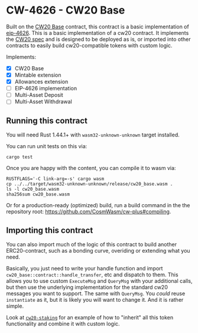 # CW-4626 - CW20 Base

Built on the [CW20 Base](https://github.com/CosmWasm/cw-plus/tree/main/contracts/cw20-base) contract, this contract 
is a basic implementation of [eip-4626](https://eips.ethereum.org/EIPS/eip-4626).
This is a basic implementation of a cw20 contract. It implements
the [CW20 spec](quasar-finance/quasar/contracts/cw-plus/packages/cw20/README.md) and is designed to
be deployed as is, or imported into other contracts to easily build
cw20-compatible tokens with custom logic.

Implements:
    
- [x] CW20 Base
- [x] Mintable extension
- [x] Allowances extension
- [ ] EIP-4626 implementation
- [ ] Multi-Asset Deposit
- [ ] Multi-Asset Withdrawal

## Running this contract

You will need Rust 1.44.1+ with `wasm32-unknown-unknown` target installed.

You can run unit tests on this via:

`cargo test`

Once you are happy with the content, you can compile it to wasm via:

```
RUSTFLAGS='-C link-arg=-s' cargo wasm
cp ../../target/wasm32-unknown-unknown/release/cw20_base.wasm .
ls -l cw20_base.wasm
sha256sum cw20_base.wasm
```

Or for a production-ready (optimized) build, run a build command in the
the repository root: https://github.com/CosmWasm/cw-plus#compiling.

## Importing this contract

You can also import much of the logic of this contract to build another
ERC20-contract, such as a bonding curve, overiding or extending what you
need.

Basically, you just need to write your handle function and import
`cw20_base::contract::handle_transfer`, etc and dispatch to them.
This allows you to use custom `ExecuteMsg` and `QueryMsg` with your additional
calls, but then use the underlying implementation for the standard cw20
messages you want to support. The same with `QueryMsg`. You *could* reuse `instantiate`
as it, but it is likely you will want to change it. And it is rather simple.

Look at [`cw20-staking`](https://github.com/CosmWasm/cw-tokens/tree/main/contracts/cw20-staking) for an example of how to "inherit"
all this token functionality and combine it with custom logic.
